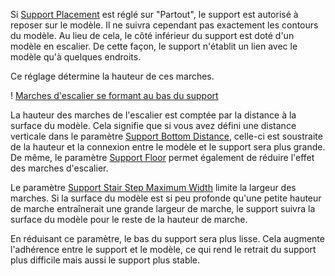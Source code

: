 Si [Support Placement](support_type.md) est réglé sur "Partout", le support est autorisé à reposer sur le modèle. Il ne suivra cependant pas exactement les contours du modèle. Au lieu de cela, le côté inférieur du support est doté d'un modèle en escalier. De cette façon, le support n'établit un lien avec le modèle qu'à quelques endroits.

Ce réglage détermine la hauteur de ces marches.

! [Marches d'escalier se formant au bas du support](../../../articles/images/support_bottom_stair_step_height.png)

La hauteur des marches de l'escalier est comptée par la distance à la surface du modèle. Cela signifie que si vous avez défini une distance verticale dans le paramètre [Support Bottom Distance](support_bottom_distance.md), celle-ci est soustraite de la hauteur et la connexion entre le modèle et le support sera plus grande. De même, le paramètre [Support Floor](support_bottom_enable.md) permet également de réduire l'effet des marches d'escalier.

Le paramètre [Support Stair Step Maximum Width](support_bottom_stair_step_width.md) limite la largeur des marches. Si la surface du modèle est si peu profonde qu'une petite hauteur de marche entraînerait une grande largeur de marche, le support suivra la surface du modèle pour le reste de la hauteur de marche.

En réduisant ce paramètre, le bas du support sera plus lisse. Cela augmente l'adhérence entre le support et le modèle, ce qui rend le retrait du support plus difficile mais aussi le support plus stable.
